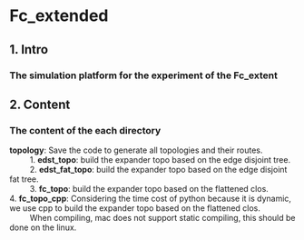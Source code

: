 # Fc_extended
## 1. Intro
### **The simulation platform for the experiment of the Fc_extent**    

## 2. Content  
### **The content of the each directory**  
**topology**: Save the code to generate all topologies and their routes.  
$\qquad$ 1. **edst_topo**: build the expander topo based on the edge disjoint tree.  
$\qquad$ 2. **edst_fat_topo**: build the expander topo based on the edge disjoint fat tree.  
$\qquad$ 3. **fc_topo**: build the expander topo based on the flattened clos.
$\qquad$ 4. **fc_topo_cpp**: Considering the time cost of python because it is dynamic, we use cpp to build the expander topo based on the flattened clos.  
$\qquad$ When compiling, mac does not support static compiling, this should be done on the linux.  






